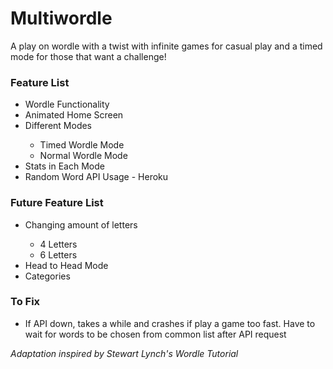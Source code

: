 <h1>Multiwordle</h1>
<p>A play on wordle with a twist with infinite games for casual play and a timed mode for those that want a challenge!</p>

<h3>Feature List</h3>
<ul>
  <li>Wordle Functionality</li>
  <li>Animated Home Screen</li>
  <li>Different Modes</li>
  <ul>
    <li>Timed Wordle Mode</li>
    <li>Normal Wordle Mode</li>
  </ul>
  <li>Stats in Each Mode</li>
  <li>Random Word API Usage - Heroku</li>
</ul>

<h3>Future Feature List</h3>
<ul>
  <li>Changing amount of letters</li>
  <ul>
    <li>4 Letters</li>
    <li>6 Letters</li>
  </ul>
  <li>Head to Head Mode</li>
  <li>Categories</li>
</ul>

<h3>To Fix</h3>
<ul>
  <li>If API down, takes a while and crashes if play a game too fast. Have to wait for words to be chosen from common list after API request</li>
</ul>
<p><i>Adaptation inspired by Stewart Lynch's Wordle Tutorial</i></p>
